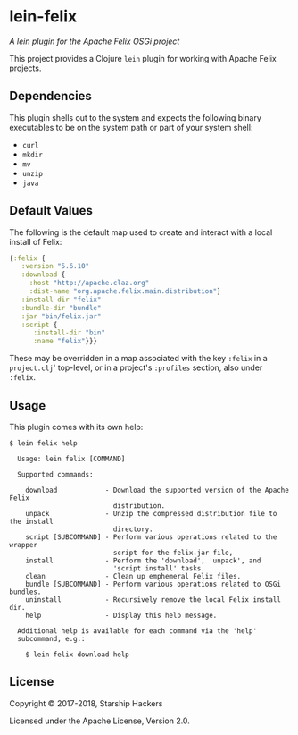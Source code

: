 # lein-felix

*A lein plugin for the Apache Felix OSGi project*

This project provides a Clojure `lein` plugin for working with Apache Felix
projects.


## Dependencies

This plugin shells out to the system and expects the following binary
executables to be on the system path or part of your system shell:

* `curl`
* `mkdir`
* `mv`
* `unzip`
* `java`


## Default Values

The following is the default map used to create and interact with a local
install of Felix:

```clj
{:felix {
   :version "5.6.10"
   :download {
     :host "http://apache.claz.org"
     :dist-name "org.apache.felix.main.distribution"}
   :install-dir "felix"
   :bundle-dir "bundle"
   :jar "bin/felix.jar"
   :script {
      :install-dir "bin"
      :name "felix"}}}
```

These may be overridden in a map associated with the key `:felix` in a
`project.clj`' top-level, or in a project's `:profiles` section, also under
`:felix`.


## Usage

This plugin comes with its own help:

```
$ lein felix help
```
```
  Usage: lein felix [COMMAND]

  Supported commands:

    download            - Download the supported version of the Apache Felix
                          distribution.
    unpack              - Unzip the compressed distribution file to the install
                          directory.
    script [SUBCOMMAND] - Perform various operations related to the wrapper
                          script for the felix.jar file,
    install             - Perform the 'download', 'unpack', and
                          'script install' tasks.
    clean               - Clean up emphemeral Felix files.
    bundle [SUBCOMMAND] - Perform various operations related to OSGi bundles.
    uninstall           - Recursively remove the local Felix install dir.
    help                - Display this help message.

  Additional help is available for each command via the 'help'
  subcommand, e.g.:

    $ lein felix download help
```


## License

Copyright © 2017-2018, Starship Hackers

Licensed under the Apache License, Version 2.0.

